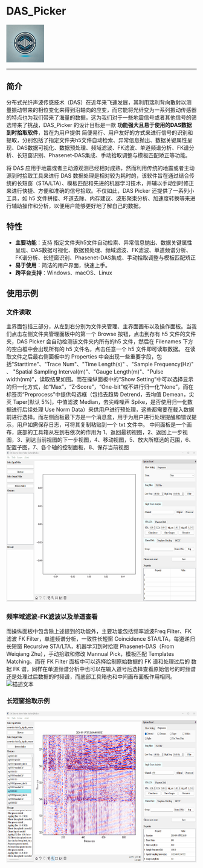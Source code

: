 # DAS_Picker

<img src="https://github.com/FuTau/DAS_Picker/blob/main/icon/icon.png" width="100" height="100" alt="描述文本">

---

## 简介
分布式光纤声波传感技术（DAS）在近年来飞速发展，其利用瑞利背向散射以测量振动带来的相位变化来得到沿轴向的应变，而它能将光纤变为一系列振动传感器的特点也为我们带来了海量的数据，这为我们对于一些地震信号或者其他信号的筛选带来了挑战，DAS_Picker 的设计目标是一款 **功能强大且易于使用的DAS数据到时拾取软件**，旨在为用户提供 简便易行、用户友好的方式来进行信号的识别和提取，分别包括了指定文件夹h5文件自动检索、异常信息抛出、数据关键属性呈现、DAS数据可视化、数据预处理、频域滤波、FK滤波、单道频谱分析、FK谱分析、长短窗识别、Phasenet-DAS集成、手动拾取调整与模板匹配矫正等功能。

将 DAS 应用于地震或者主动源观测已经相对成熟，然而利用传统的地震或者主动源到时拾取工具来进行 DAS 数据处理是相对较为耗时的，该软件旨在通过结合传统的长短窗（STA/LTA）、模板匹配和先进的机器学习技术，并辅以手动到时修正来进行快捷、方便和准确的信号拾取。不仅如此，DAS Picker 还提供了一系列小工具，如 h5 文件拼接、坏道去除、内存建议、波形聚束分析、加速度转换等来进行辅助操作和分析，以便用户能够更好地了解自己的数据。

## 特性
- **主要功能**：支持 指定文件夹h5文件自动检索、异常信息抛出、数据关键属性呈现、DAS数据可视化、数据预处理、频域滤波、FK滤波、单道频谱分析、FK谱分析、长短窗识别、Phasenet-DAS集成、手动拾取调整与模板匹配矫正
- **易于使用**：简洁的用户界面，快速上手。
- **跨平台支持**：Windows、macOS、Linux

## 使用示例
### 文件读取
主界面包括三部分，从左到右分别为文件夹管理、主界面画布以及操作面板。当我们点击左侧文件夹管理面板中的第一个 Browse 按钮，点击到存有 h5 文件的文件夹，DAS Picker 会自动检测该文件夹内所有的h5 文件，然后在 Filenames 下方的空白框中会出现所有的 h5 文件名，点击任意一个 h5 文件即可读取数据。
在读取文件之后最右侧面板中的 Properties 中会出现一些重要字段，包括"Starttime"、"Trace Num"、"Time Length(s)" 、"Sample Frequency(Hz)" 、 "Spatial Sampling Interval(m)"、"Gauge Length(m)"、"Pulse width(nm)"，读取结果如图。而在操纵面板中的“Show Setting”中可以选择显示的归一化方式，如“Max”，“Z-Score”，“One-bit”或不进行归一化“None”，而在标签页“Preprocess”中提供勾选框（包括去趋势 Detrend，去均值 Demean，尖灭 Taper[默认 5%]，中值滤波 Median，去尖峰噪声 Spike，是否使用归一化数据进行后续处理 Use Norm Data）来供用户进行预处理，这些都需要在载入数据前进行选择。而左侧面板最下方是一个消息盒，用于为用户进行处理提醒和错误提示，用户如需保存日志，可将其复制粘贴到一个 txt 文件中。
中间面板是一个画布，底部的工具箱从左到右依次的作用为 1、返回最初视图，2、返回上一步视图，3、到达当前视图的下一步视图，4、移动视图，5、放大所框选的范围，6、配置子图，7、各个轴的控制面板，8、保存当前视图
<img src="https://github.com/FuTau/DAS_Picker/blob/main/gif/文件读取.gif" width="700" height="400" alt="描述文本">
### 频率域滤波-FK滤波以及单道查看
而操纵面板中包含除上述提到的功能外，主要功能包括频率滤波Freq Filter、FK 滤波 FK Filter，单道频谱分析，一致性长短窗
Coincidence STA/LTA，每道递归长短窗 Recursive STA/LTA，机器学习到时拾取 Phasenet-DAS（From Weiqiang Zhu），手动拾取和修改 Mannual Pick，模板匹配 Templates Matching。而在 FK Filter 面板中可以选择绘制原始数据的 FK 谱和处理过后的
数据 FK 谱，同样在单道频谱分析中也可以在输入道号后选择查看原始信号的时频谱还是处理过后数据的时频谱，而底部工具箱也和中间画布面板作用相同。
<img src="https://github.com/FuTau/DAS_Picker/blob/main/gif/频域滤波-FK滤波以及单道查看.gif" width="700" height="400" alt="描述文本">

### 长短窗拾取示例
<img src="https://github.com/FuTau/DAS_Picker/blob/main/gif/长短窗.gif" width="700" height="400" alt="描述文本">
